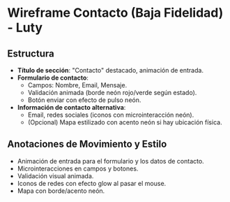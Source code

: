 # Wireframe Contacto (Baja Fidelidad) - Luty

## Estructura
- **Título de sección**: "Contacto" destacado, animación de entrada.
- **Formulario de contacto**:
  - Campos: Nombre, Email, Mensaje.
  - Validación animada (borde neón rojo/verde según estado).
  - Botón enviar con efecto de pulso neón.
- **Información de contacto alternativa**:
  - Email, redes sociales (iconos con microinteracción neón).
  - (Opcional) Mapa estilizado con acento neón si hay ubicación física.

## Anotaciones de Movimiento y Estilo
- Animación de entrada para el formulario y los datos de contacto.
- Microinteracciones en campos y botones.
- Validación visual animada.
- Iconos de redes con efecto glow al pasar el mouse.
- Mapa con borde/acento neón. 